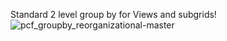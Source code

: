 Standard 2 level group by for Views and subgrids!
![pcf_groupby_reorganizational-master](https://github.com/user-attachments/assets/957886e4-d6a5-4fab-bbe6-73163d3a1472)
